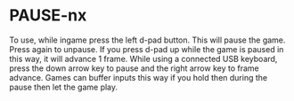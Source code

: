 # PAUSE-nx

To use, while ingame press the left d-pad button. This will pause the game. Press again to unpause. If you press d-pad up while the game is paused in this way, it will advance 1 frame. While using a connected USB keyboard, press the down arrow key to pause and the right arrow key to frame advance. Games can buffer inputs this way if you hold then during the pause then let the game play.
